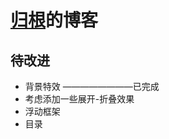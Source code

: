  
# [归根](https://a14232000.github.io/#/ "归根")的博客 #



待改进
-

- 背景特效                              ————————已完成
- 考虑添加一些展开-折叠效果
- 浮动框架
- 目录


